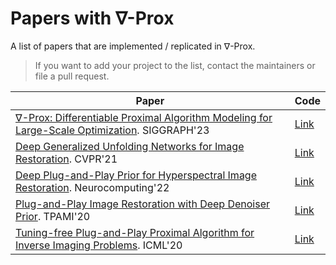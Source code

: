 # Papers with $\nabla$-Prox

A list of papers that are implemented / replicated in $\nabla$-Prox.

> If you want to add your project to the list, contact the maintainers or file a pull request.

| Paper | Code |
| ---- | --- |
|[∇-Prox: Differentiable Proximal Algorithm Modeling for Large-Scale Optimization](https://dl.acm.org/doi/abs/10.1145/3592144). SIGGRAPH'23   | [Link](deltaprox_siggraph_2023/) |
| [Deep Generalized Unfolding Networks for Image Restoration](https://arxiv.org/abs/2204.13348). CVPR'21   | [Link](deltaprox_siggraph_2023/) |
| [Deep Plug-and-Play Prior for Hyperspectral Image Restoration](http://arxiv.org/abs/2209.08240). Neurocomputing'22   | [Link](dphsir_neurcomputing_2022/) |
| [Plug-and-Play Image Restoration with Deep Denoiser Prior](http://arxiv.org/abs/2209.08240). TPAMI'20   | [Link](dpir_tpami_2020/) |
| [Tuning-free Plug-and-Play Proximal Algorithm for Inverse Imaging Problems](http://arxiv.org/abs/2209.08240). ICML'20   | [Link](tfpnp_icml_2020//) |
